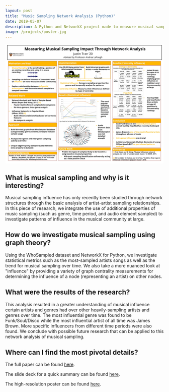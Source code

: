 ```yaml
---
layout: post
title: "Music Sampling Network Analysis (Python)"
date: 2019-05-07
description: A Python and NetworkX project made to measure musical sampling influence in the music industry through networks and graph theory.
image: /projects/poster.jpg
---
```

![Summary poster of findings](/projects/poster.jpg)
## What is musical sampling and why is it interesting?
Musical sampling influence has only recently been studied through network structures through
the basic analysis of artist-artist sampling relationships. In this piece of research, we integrate the use of
additional properties of music sampling (such as genre, time period, and audio element sampled) to
investigate patterns of influence in the musical community at large. 

## How do we investigate musical sampling using graph theory?
Using the WhoSampled dataset and NetworkX for Python,
we investigate statistical metrics such as the most-sampled artists songs as well as the trend for
musical sampling over time. We also take a more nuanced look at "influence" by providing a variety
of graph centrality measurements for determining the influence of a node (representing an artist) on
other nodes. 

## What were the results of the research?
This analysis resulted in a greater understanding of musical influence certain artists
and genres had over other heavily-sampling artists and genres over time. The most influential genre
was found to be Funk/Soul/Disco while the most influential artist of all time was James Brown.
More specific influencers from different time periods were also found. We conclude with possible
future research that can be applied to this network analysis of musical sampling.

## Where can I find the most pivotal details?

The full paper can be found [here](https://justintranjt.me/research/music_sampling_networks.pdf).

The slide deck for a quick summary can be found [here](https://justintranjt.me/research/presentation.pdf).

The high-resolution poster can be found [here](https://justintranjt.me/research/poster.pdf).

